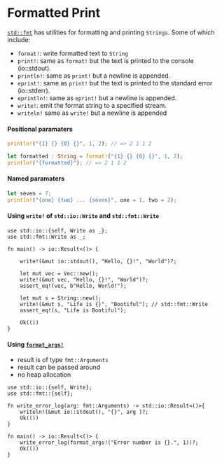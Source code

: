 # Formatted Print

[`std::fmt`](https://doc.rust-lang.org/std/fmt/#macros) has utilities for formatting and printing `Strings`. Some of which include:

* `format!`: write formatted text to `String`
* `print!`: same as `format!` but the text is printed to the console
  (io::stdout).
* `println!`: same as `print!` but a newline is appended.
* `eprint!`: same as `print!` but the text is printed to the standard error
  (io::stderr).
* `eprintln!`: same as `eprint!` but a newline is appended.
* `write!`: emit the format string to a specified stream.
* `writeln!` same as `write!` but a newline is appended

#### Positional paramaters
```rust
println!("{1} {} {0} {}", 1, 2); // => 2 1 1 2

let formatted : String = format!("{1} {} {0} {}", 1, 2);
println!("{formatted}"); // => 2 1 1 2
```

#### Named paramaters
```rust 
let seven = 7;
println!("{one} {two} ... {seven}", one = 1, two = 2);
```

#### Using `write!` of `std::io::Write` and `std::fmt::Write`
```rust, ignore, editable, mdbook-runnable
use std::io::{self, Write as _};
use std::fmt::Write as _;

fn main() -> io::Result<()> {
    
    write!(&mut io::stdout(), "Hello, {}!", "World")?;

    let mut vec = Vec::new();
    write!(&mut vec, "Hello, {}!", "World")?;
    assert_eq!(vec, b"Hello, World!");

    let mut s = String::new();
    write!(&mut s, "Life is {}", "Bootiful"); // std::fmt::Write
    assert_eq!(s, "Life is Bootiful");
    
    Ok(())
}
```

#### Using [`format_args!`](https://doc.rust-lang.org/std/fmt/#format_args)
- result is of type `fmt::Arguments`
- result can be passed around
- no heap allocation

```rust, ignore, editable, mdbook-runnable
use std::io::{self, Write};
use std::fmt::{self};

fn write_error_log(arg: fmt::Arguments) -> std::io::Result<()>{
    writeln!(&mut io::stdout(), "{}", arg )?;
    Ok(())
}

fn main() -> io::Result<()> {
    write_error_log(format_args!("Error number is {}.", 1))?;
    Ok(())
}
```


